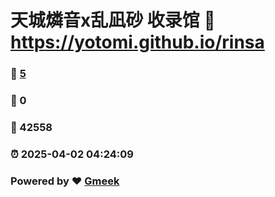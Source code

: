 # 天城燐音x乱凪砂 收录馆 :link: https://yotomi.github.io/rinsa 
### :page_facing_up: [5](https://yotomi.github.io/rinsa/tag.html) 
### :speech_balloon: 0 
### :hibiscus: 42558 
### :alarm_clock: 2025-04-02 04:24:09 
### Powered by :heart: [Gmeek](https://github.com/Meekdai/Gmeek)

